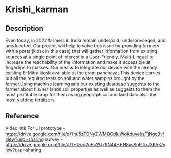 # Krishi_karman
## Description
Even today, in 2022 farmers in India remain underpaid, underprivileged, and uneducated. Our project will help to solve this issue by providing farmers with a portal(kiosk in this case) that will gather information from existing sources at a single point of interest in a User-Friendly, Multi-Lingual to increase the reachability of the information and make it accessible at fingertips to masses. 
Our idea is to integrate our device with the already existing E-Mitra kiosk available at the gram panchayat.This device carries out all the required tests on soil and water samples brought by the farmer.Using machine learning and our existing database suggests to the farmer about his/her lands soil properties as well as suggests to them the most profitable crop for them using geographical and land data also the most yielding fertilizers.


## Reference
Video link For UI prototype - https://drive.google.com/file/d/1hu5zTDNyZWMQCdluWoKduvehzTjNgcBv/view?usp=sharing
survey - https://drive.google.com/file/d/1HIzod2uF52U79N44HFN8xsSpRToJXK5K/view?usp=sharing
